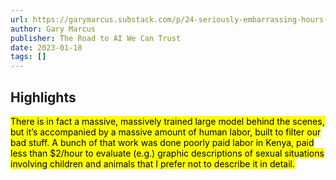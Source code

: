 ```yaml
---
url: https://garymarcus.substack.com/p/24-seriously-embarrassing-hours-for
author: Gary Marcus
publisher: The Road to AI We Can Trust
date: 2023-01-18
tags: []
---
```


## Highlights
<mark>There is in fact a massive, massively trained large model behind the scenes, but it’s accompanied by a massive amount of human labor, built to filter our bad stuff. A bunch of that work was done poorly paid labor in Kenya, paid less than $2/hour to evaluate (e.g.) graphic descriptions of sexual situations involving children and animals that I prefer not to describe it in detail.</mark>

